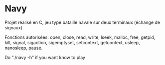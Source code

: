 # Navy
Projet réalisé en C, jeu type bataille navale sur deux terminaux (échange de signaux).

Fonctions autorisées: open, close, read, write, lseek, malloc, free, getpid, kill, signal,
sigaction, sigemptyset, setcontext, getcontext, usleep, nanosleep, pause.

Do "./navy -h" if you want know to play
